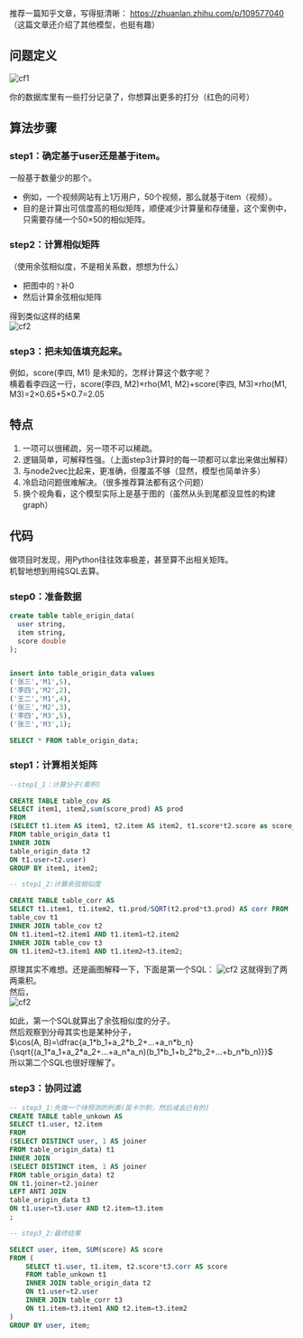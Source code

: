 推荐一篇知乎文章，写得挺清晰：
https://zhuanlan.zhihu.com/p/109577040 （这篇文章还介绍了其他模型，也挺有趣）  

## 问题定义

![cf1](/pictures_for_blog/machine_learning/recommend/cf1.gif)

你的数据库里有一些打分记录了，你想算出更多的打分（红色的问号）

## 算法步骤
### step1：确定基于user还是基于item。  
一般基于数量少的那个。
- 例如，一个视频网站有上1万用户，50个视频，那么就基于item（视频）。
- 目的是计算出可信度高的相似矩阵，顺便减少计算量和存储量，这个案例中，只需要存储一个50×50的相似矩阵。

### step2：计算相似矩阵
（使用余弦相似度，不是相关系数，想想为什么）
- 把图中的`？`补0
- 然后计算余弦相似矩阵


得到类似这样的结果  
![cf2](/pictures_for_blog/machine_learning/recommend/cf2.gif)

### step3：把未知值填充起来。

例如，score(李四, M1) 是未知的，怎样计算这个数字呢？  
横着看李四这一行，score(李四, M2)×rho(M1, M2)+score(李四, M3)×rho(M1, M3)=2×0.65+5×0.7=2.05


## 特点
1. 一项可以很稀疏，另一项不可以稀疏。
2. 逻辑简单，可解释性强。（上面step3计算时的每一项都可以拿出来做出解释）
3. 与node2vec比起来，更准确，但覆盖不够（显然，模型也简单许多）
4. 冷启动问题很难解决。（很多推荐算法都有这个问题）
4. 换个视角看，这个模型实际上是基于图的（虽然从头到尾都没显性的构建 graph）


## 代码
做项目时发现，用Python往往效率极差，甚至算不出相关矩阵。  
机智地想到用纯SQL去算。

### step0：准备数据
```sql
create table table_origin_data(
  user string,
  item string,
  score double
);


insert into table_origin_data values
('张三','M1',5),
('李四','M2',2),
('王二','M1',4),
('张三','M2',3),
('李四','M3',5),
('张三','M3',1);

SELECT * FROM table_origin_data;
```

### step1：计算相关矩阵
```sql
--step1_1：计算分子(乘积)

CREATE TABLE table_cov AS
SELECT item1, item2,sum(score_prod) AS prod
FROM
(SELECT t1.item AS item1, t2.item AS item2, t1.score*t2.score as score_prod
FROM table_origin_data t1
INNER JOIN
table_origin_data t2
ON t1.user=t2.user)
GROUP BY item1, item2;

-- step1_2:计算余弦相似度

CREATE TABLE table_corr AS
SELECT t1.item1, t1.item2, t1.prod/SQRT(t2.prod*t3.prod) AS corr FROM
table_cov t1
INNER JOIN table_cov t2
ON t1.item1=t2.item1 AND t1.item1=t2.item2
INNER JOIN table_cov t3
ON t1.item2=t3.item1 AND t1.item2=t3.item2;
```

原理其实不难想。还是画图解释一下，下面是第一个SQL：
![cf2](/pictures_for_blog/machine_learning/recommend/cf3.jpg)
这就得到了两两乘积。  
然后，  
![cf2](/pictures_for_blog/machine_learning/recommend/cf4.jpg)

如此，第一个SQL就算出了余弦相似度的分子。  
然后观察到分母其实也是某种分子，  
$\cos(A, B)=\dfrac{a_1*b_1+a_2*b_2+...+a_n*b_n}{\sqrt{(a_1*a_1+a_2*a_2+...+a_n*a_n)(b_1*b_1+b_2*b_2+...+b_n*b_n)}}$  
所以第二个SQL也很好理解了。


### step3：协同过滤
```sql
-- step3_1:先做一个待预测的列表(笛卡尔积，然后减去已有的)
CREATE TABLE table_unkown AS
SELECT t1.user, t2.item
FROM
(SELECT DISTINCT user, 1 AS joiner
FROM table_origin_data) t1
INNER JOIN
(SELECT DISTINCT item, 1 AS joiner
FROM table_origin_data) t2
ON t1.joiner=t2.joiner
LEFT ANTI JOIN
table_origin_data t3
ON t1.user=t3.user AND t2.item=t3.item
;

-- step3_2:最终结果

SELECT user, item, SUM(score) AS score
FROM (
    SELECT t1.user, t1.item, t2.score*t3.corr AS score
    FROM table_unkown t1
    INNER JOIN table_origin_data t2
    ON t1.user=t2.user
    INNER JOIN table_corr t3
    ON t1.item=t3.item1 AND t2.item=t3.item2
)
GROUP BY user, item;
```
